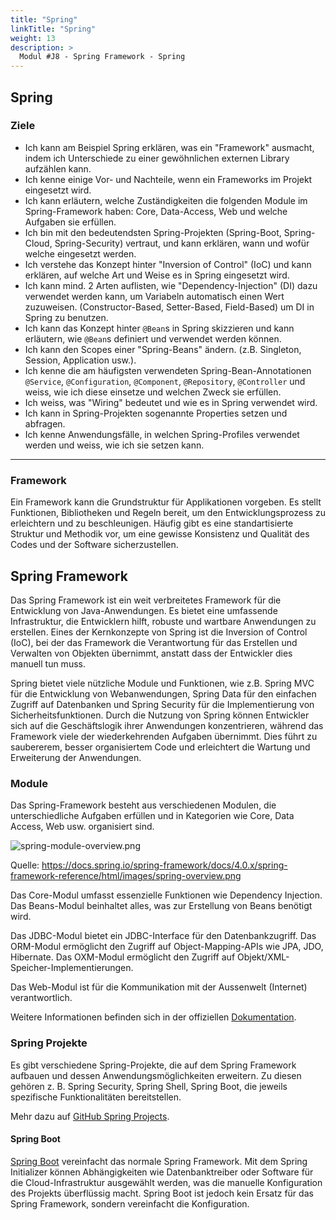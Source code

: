 ```yaml
---
title: "Spring"
linkTitle: "Spring"
weight: 13
description: >
  Modul #J8 - Spring Framework - Spring
---
```


## Spring

### Ziele

- Ich kann am Beispiel Spring erklären, was ein "Framework" ausmacht, indem ich Unterschiede zu einer gewöhnlichen externen Library aufzählen kann.
- Ich kenne einige Vor- und Nachteile, wenn ein Frameworks im Projekt eingesetzt wird.
- Ich kann erläutern, welche Zuständigkeiten die folgenden Module im Spring-Framework haben: Core, Data-Access, Web und
  welche Aufgaben sie erfüllen.
- Ich bin mit den bedeutendsten Spring-Projekten (Spring-Boot, Spring-Cloud, Spring-Security) vertraut, und kann erklären, wann und wofür welche eingesetzt werden.
- Ich verstehe das Konzept hinter "Inversion of Control" (IoC) und kann erklären, auf welche Art und Weise es in Spring eingesetzt wird.
- Ich kann mind. 2 Arten auflisten, wie "Dependency-Injection" (DI) dazu verwendet werden kann, um Variabeln automatisch einen Wert zuzuweisen.
  (Constructor-Based, Setter-Based, Field-Based) um DI in Spring zu benutzen.
- Ich kann das Konzept hinter `@Bean`s in Spring skizzieren und kann erläutern, wie `@Bean`s definiert und verwendet werden können.
- Ich kann den Scopes einer "Spring-Beans" ändern. (z.B. Singleton, Session, Application
  usw.).
- Ich kenne die am häufigsten verwendeten Spring-Bean-Annotationen `@Service`, `@Configuration`,
  `@Component`, `@Repository`, `@Controller` und weiss, wie ich diese einsetze und welchen Zweck sie
  erfüllen.
- Ich weiss, was "Wiring" bedeutet und wie es in Spring verwendet wird.
- Ich kann in Spring-Projekten sogenannte Properties setzen und abfragen.
- Ich kenne Anwendungsfälle, in welchen Spring-Profiles verwendet werden und weiss, wie ich sie setzen kann.

---

### Framework

Ein Framework kann die Grundstruktur für Applikationen vorgeben.
Es stellt Funktionen, Bibliotheken und Regeln bereit, um den Entwicklungsprozess zu erleichtern und zu beschleunigen.
Häufig gibt es eine standartisierte Struktur und Methodik vor, um eine gewisse Konsistenz und Qualität des Codes und der Software sicherzustellen.

## Spring Framework

Das Spring Framework ist ein weit verbreitetes Framework für die Entwicklung von Java-Anwendungen.
Es bietet eine umfassende Infrastruktur, die Entwicklern hilft, robuste und wartbare Anwendungen zu erstellen.
Eines der Kernkonzepte von Spring ist die Inversion of Control (IoC), bei der das Framework die Verantwortung
für das Erstellen und Verwalten von Objekten übernimmt, anstatt dass der Entwickler dies manuell tun muss.

Spring bietet viele nützliche Module und Funktionen, wie z.B. Spring MVC für die Entwicklung von Webanwendungen,
Spring Data für den einfachen Zugriff auf Datenbanken und Spring Security für die Implementierung von Sicherheitsfunktionen.
Durch die Nutzung von Spring können Entwickler sich auf die Geschäftslogik ihrer Anwendungen konzentrieren,
während das Framework viele der wiederkehrenden Aufgaben übernimmt. Dies führt zu saubererem, besser organisiertem Code
und erleichtert die Wartung und Erweiterung der Anwendungen.

### Module

Das Spring-Framework besteht aus verschiedenen Modulen, die unterschiedliche Aufgaben erfüllen und in Kategorien wie
Core, Data Access, Web usw. organisiert sind.

![spring-module-overview.png](https://docs.spring.io/spring-framework/docs/4.0.x/spring-framework-reference/html/images/spring-overview.png)

Quelle: https://docs.spring.io/spring-framework/docs/4.0.x/spring-framework-reference/html/images/spring-overview.png

Das Core-Modul umfasst essenzielle Funktionen wie Dependency Injection. Das Beans-Modul beinhaltet alles, was zur
Erstellung von Beans benötigt wird.

Das JDBC-Modul bietet ein JDBC-Interface für den Datenbankzugriff. Das ORM-Modul ermöglicht den Zugriff auf
Object-Mapping-APIs wie JPA, JDO, Hibernate. Das OXM-Modul ermöglicht den Zugriff auf
Objekt/XML-Speicher-Implementierungen.

Das Web-Modul ist für die Kommunikation mit der Aussenwelt (Internet) verantwortlich.

Weitere Informationen befinden sich in der offiziellen
[Dokumentation](https://docs.spring.io/spring-framework/docs/4.0.x/spring-framework-reference/html/index.html).

### Spring Projekte

Es gibt verschiedene Spring-Projekte, die auf dem Spring Framework aufbauen und dessen Anwendungsmöglichkeiten
erweitern. Zu diesen gehören z. B. Spring Security, Spring Shell, Spring Boot, die jeweils spezifische
Funktionalitäten bereitstellen.

Mehr dazu auf [GitHub Spring Projects](https://github.com/spring-projects).

#### Spring Boot

[Spring Boot](../spring-boot/spring-boot.md) vereinfacht das normale Spring Framework. Mit dem Spring Initializer können Abhängigkeiten wie
Datenbanktreiber oder Software für die Cloud-Infrastruktur ausgewählt werden, was die manuelle Konfiguration des
Projekts überflüssig macht. Spring Boot ist jedoch kein Ersatz für das Spring Framework, sondern vereinfacht die
Konfiguration.
